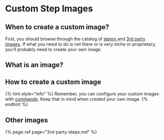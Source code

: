 # Custom Step Images

## When to create a custom image?

First, you should browse through the catalog of [stemn ](stemn-steps.md)and [3rd party images](3rd-party-steps.md). If what you need to do is not there or is very niche or proprietary, you'll probably need to create your own image.



## What is an image?



## How to create a custom image

{% hint style="info" %}
Remember, you can configure your custom images with [commands](../../pipeline-step-command.md). Keep that in mind when created your own image.
{% endhint %}

## Other images

{% page-ref page="3rd-party-steps.md" %}

